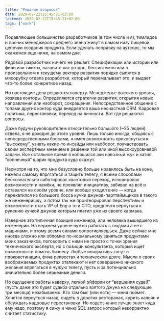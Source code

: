 ```yaml
---
title: "Решание вопросов"
date: 2020-02-22T15:45:21+02:00
lastmod: 2020-02-22T15:45:21+02:00
tags: ["work"]
---
```


Подавляющее большинство разработчиков (в том числе и я), тимлидов и прочих менеджеров среднего звена живут в самом низу пищевой цепочки создания продукта. Если сделать поправку на аутсорс, то мы окажемся еще ниже, на самом дне.

Рядовой разработчик ничего не решает. Спецификации или истории или фичи или тикеты, назовите как угодно, бессистемно или в произвольном к текущему вектору развития порядке сыпятся в мясорубку отдела разработки, который перемалывает это, и выдает что-то более конкретное назад.

Но настоящие дела решаются наверху. Менеджерье высокого уровня, хозяева конторы. Определяются стратегии развития, открытия новых направлений или наоборот, сокращения. Непосредственное общение с топами других контор куда внедряется ваша несчастная CRM. Кадровая политика, перестановки, переход на личности. Вот где решаются вопросы.

Даже будучи руководителем относительно большого (~25 людей) отдела, я не доходил до этого уровня. Лишь только иногда, общаясь с непосредственными боссами, я имел возможность прикоснуться к “высокому”, узнать какие-то инсайды или наоборот, поучаствовать своим экспертным мнением в решении той или иной высокоуровневой задачи. Все остальное время я копошился аки навозный жук и катил “солнечный” шарик продукта куда скажут.

Несмотря на то, что мне безусловно больше нравилось быть на коне, нежели самому впрягаться и тащить телегу, я всеми способами бессознательно саботировал квантовый переход, игнорировал возможности и намёки, не проявлял инициативу, забивал на всё и оставался на своём уровне, или вообще уходил вниз — когда перекатился из большого босса кучки джунов-парттаймщиков в такого же инженеришку, а потом так же проигнорировал перспективы и возможности стать VP of Eng а то и CTO, предпочтя вернуться к рулению кучкой джунов которым платил уже из своего кармана.

Наверное это типичная позиция инженера, или человека вышедшего из инженерии. На верхнем уровне нужно работать с людьми а не с машинами, и этому всеми силами сопротивляешься. Даже сейчас мне иногда сложно или обломно по-нормальному заняться продуктами моих заказчиков, поговорить с ними не просто с точки зрения технического эксперта, но с позиции консультанта, который ищет возможности помочь бизнесу. Любые инициативы тонут в прокрастинации, фича реквестах и техническом долге. Мысли о своих воображаемых продуктах отвлекают и нет совершенно никакого желания впрягаться в чужую телегу, пусть и за потенциально значительно более серьезные деньги.

Но ощущение работы наверху, легкой эйфории от “вершения судеб” (пусть даже это будет судьба отдельно взятого джуна на следующие три месяца) незабываемо. Кто там был (или есть) — меня поймет. Хочется вернуться назад, сидеть в дорогих ресторанах, курить кальян и обсуждать кадровые перестановки. Но подсознание лучше знает куда ему надо, поэтому я сижу и чиню SQL запрос который некорректно считает статистику.